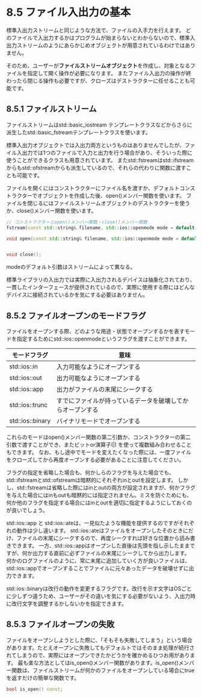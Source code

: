 # 8.5 ファイル入出力の基本
標準入出力ストリームと同じような方法で、ファイルの入手力を行えます。
どのファイルで入出力するかはプログラムが始まらないとわからないので、標準入出力ストリームのようにあらかじめオブジェクトが用意されているわけではありません。

そのため、ユーザーが**ファイルストリームオブジェクト**を作成し、対象となるファイルを指定して開く操作が必要になります。
またファイル入出力の操作が終わったら閉じる操作も必要ですが、クローズはデストラクターに任せることも可能です。

## 8.5.1 ファイルストリーム
ファイルストリームはstd::basic_iostream テンプレートクラスなどからさらに派生したstd::basic_fstreamテンプレートクラスを使います。

標準入出力オブジェクトでは入出力両方というものはありませんでしたが、ファイル入出力では1つのファイルで入力と出力を行う場合があり、そういった際に使うことができるクラスも用意されています。
またstd::fstreamはstd::ifstreamからもstd::ofstreamからも派生しているので、それらの代わりに関数に渡すことも可能です。

ファイルを開くにはコンストラクターにファイル名を渡すか、デフォルトコンストラクターでオブジェクトを作成した後、open()メンバー関数を使います。
ファイルを閉じるにはファイルストリームオブジェクトのデストラクターを使うか、close()メンバー関数を使います。

```C++
// コンストラクターとopen()メンバー関数・close()メンバー関数
fstream(const std::string& filename, std::ios::openmode mode = default-openmode);

void open(const std::string& filename, std::ios::openmode mode = default-openmode);


void close();
```

modeのデフォルト引数はストリームによって異なる。

標準ライブラリの入出力では実際に入出力されるデバイスは抽象化されており、一貫したインターフェースが提供されているので、実際に使用する際にはどんなデバイスに接続されているかを気にする必要はありません。

## 8.5.2 ファイルオープンのモードフラグ
ファイルをオープンする際、どのような用途・状態でオープンするかを表すモードを指定するためにstd::ios::openmodeというフラグを渡すことができます。

| モードフラグ | 意味 |
| --- | --- | 
| std::ios::in | 入力可能なようにオープンする |
| std::ios::out | 出力可能なようにオープンする |
| std::ios::app | 出力がファイルの末尾にシークする |
| std::ios::trunc | すでにファイルが持っているデータを破壊してからオープンする |
| std::ios::binary | バイナリモードでオープンする |

これらのモードはopen()メンバー関数の第二引数か、コンストラクターの第二引数で渡すことができ、またビットor演算子(|) を使って複数組み合わせることもできます。
なお、もし途中でモードを変えたくなった際には、一度ファイルをクローズしてから再度オープンする必要があることに注意してください。

フラグの指定を省略した場合も、何かしらのフラグを与えた場合でも、std::ifstreamとstd::ofstreamは暗黙的にそれぞれinとoutを設定します。
しかし、std::fstreamは省略した際にはinとoutの両方が設定されますが、何かフラグを与えた場合にはinもoutも暗黙的には指定されません。ミスを防ぐためにも、何か他のフラグを指定する場合にはinとoutを適切に指定するようにしておくのが良いでしょう。

std::ios::app と std::ios::ateは、一見似たような機能を提供するのですがそれぞれの動作は少し違います。
std::ios::ateはファイルをオープンしたそのときにだけ、ファイルの末尾にシークするので、再度シークすれば好きな位置から読み書きできます。
一方、std::ios::appはオープンした直後は先頭を指し示したままですが、何か出力する直前に必ずファイルの末尾にシークしてから出力します。
何かのログファイルのように、常に末尾に追加していく方が良いファイルは、std::ios::appでオープンすることでファイルに元々あったデータを破壊せずに出力できます。

std::ios::binaryは改行の動作を変更するフラグです。改行を示す文字はOSごとに少しずつ違うため、ユーザーがその違いを気にする必要がないよう、入出力時に改行文字を調整するかしないかを指定できます。

## 8.5.3 ファイルオープンの失敗
ファイルをオープンしようとした際に、「そもそも失敗してしまう」という場合があります。たとえオープンに失敗してもデフォルトではそのまま処理が続行されてしまうので、実際にはオープンできたかどうかを確かめるひつお用があります。
最も楽な方法としてはis_open()メンバー関数があります。is_open()メンバー関数は、ファイルストリームが何かのファイルをオープンしている場合にtrueを返すだけの簡単な関数です。

```C++
bool is_open() const;
```

